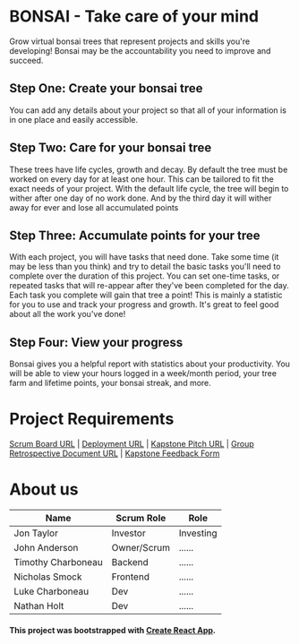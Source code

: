# BONSAI - Take care of your mind

Grow virtual bonsai trees that represent projects and skills you're developing! Bonsai may be the accountability you need to improve and succeed.

## Step One: Create your bonsai tree

You can add any details about your project
so that all of your information is in one place and easily accessible.

## Step Two: Care for your bonsai tree

These trees have life cycles, growth and decay. By default the tree must be worked on every day for at least one hour. This can be tailored to fit the exact needs of your project. With the default life cycle, the tree will begin to wither after one day of no work done. And by the third day it will wither away for ever and lose all accumulated points

## Step Three: Accumulate points for your tree

With each project, you will have tasks that need done. Take some time (it may be less than you think) and try to detail the basic tasks you'll need to complete over the duration of this project. You can set one-time tasks, or repeated tasks that will re-appear after they've been completed for the day. Each task you complete will gain that tree a point! This is mainly a statistic for you to use and track your progress and growth. It's great to feel good about all the work you've done!

## Step Four: View your progress

Bonsai gives you a helpful report with statistics about your productivity. You will be able to view your hours logged in a week/month period, your tree farm and lifetime points, your bonsai streak, and more.

# Project Requirements
[Scrum Board URL](https://github.com/johnkismet/Bonsai/projects/1) | [Deployment URL]() | [Kapstone Pitch URL](https://docs.google.com/document/d/1o-QS1STWTAq39--1Mb5bxqj4uX7sV2X99g7owJL_17k/edit?usp=sharing) | [Group Retrospective Document URL]() | [Kapstone Feedback Form](https://docs.google.com/forms/d/1yeIyQH6ZE6y5Z0qB2i8yW5_1Gzfxs8YiJsNlcyjR0WA/viewform?edit_requested=true)
# About us
| Name | Scrum Role | Role |
|------|------------|------|
| Jon Taylor  |  Investor  |Investing|
| John Anderson | Owner/Scrum|......|
| Timothy Charboneau  |      Backend   |......|
| Nicholas Smock |      Frontend   |......|
| Luke Charboneau |      Dev   |......|
|Nathan Holt|      Dev   |......|
#### This project was bootstrapped with [Create React App](https://github.com/facebook/create-react-app).
